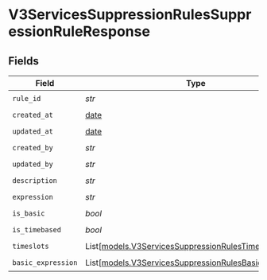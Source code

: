 # V3ServicesSuppressionRulesSuppressionRuleResponse


## Fields

| Field                                                                                                            | Type                                                                                                             | Required                                                                                                         | Description                                                                                                      |
| ---------------------------------------------------------------------------------------------------------------- | ---------------------------------------------------------------------------------------------------------------- | ---------------------------------------------------------------------------------------------------------------- | ---------------------------------------------------------------------------------------------------------------- |
| `rule_id`                                                                                                        | *str*                                                                                                            | :heavy_check_mark:                                                                                               | N/A                                                                                                              |
| `created_at`                                                                                                     | [date](https://docs.python.org/3/library/datetime.html#date-objects)                                             | :heavy_check_mark:                                                                                               | N/A                                                                                                              |
| `updated_at`                                                                                                     | [date](https://docs.python.org/3/library/datetime.html#date-objects)                                             | :heavy_check_mark:                                                                                               | N/A                                                                                                              |
| `created_by`                                                                                                     | *str*                                                                                                            | :heavy_check_mark:                                                                                               | N/A                                                                                                              |
| `updated_by`                                                                                                     | *str*                                                                                                            | :heavy_check_mark:                                                                                               | N/A                                                                                                              |
| `description`                                                                                                    | *str*                                                                                                            | :heavy_check_mark:                                                                                               | N/A                                                                                                              |
| `expression`                                                                                                     | *str*                                                                                                            | :heavy_check_mark:                                                                                               | N/A                                                                                                              |
| `is_basic`                                                                                                       | *bool*                                                                                                           | :heavy_check_mark:                                                                                               | N/A                                                                                                              |
| `is_timebased`                                                                                                   | *bool*                                                                                                           | :heavy_check_mark:                                                                                               | N/A                                                                                                              |
| `timeslots`                                                                                                      | List[[models.V3ServicesSuppressionRulesTimeslot](../models/v3servicessuppressionrulestimeslot.md)]               | :heavy_check_mark:                                                                                               | N/A                                                                                                              |
| `basic_expression`                                                                                               | List[[models.V3ServicesSuppressionRulesBasicExpression](../models/v3servicessuppressionrulesbasicexpression.md)] | :heavy_check_mark:                                                                                               | N/A                                                                                                              |